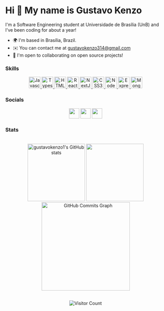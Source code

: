 Hi 👋 My name is Gustavo Kenzo
==============================

I'm a Software Engineering student at Universidade de Brasília (UnB) and I've been coding for about a year!

*   🌍  I'm based in Brasília, Brazil.
*   ✉️  You can contact me at [gustavokenzo314@gmail.com](mailto:gustavokenzo314@gmail.com)
*   🤝  I'm open to collaborating on open source projects!

### Skills
<p align="center">
  <a href="https://developer.mozilla.org/en-US/docs/Web/JavaScript" target="_blank" rel="noreferrer">
     <img src="https://raw.githubusercontent.com/danielcranney/readme-generator/main/public/icons/skills/javascript-colored.svg" width="36" height="36"         alt="Javascript" />
  </a>
  <a href="https://www.typescriptlang.org/" target="_blank" rel="noreferrer">
    <img src="https://raw.githubusercontent.com/danielcranney/readme-generator/main/public/icons/skills/typescript-colored.svg" width="36" height="36"          alt="Typescript" />
  </a>
  <a href="https://developer.mozilla.org/en-US/docs/Glossary/HTML5" target="_blank" rel="noreferrer">
    <img src="https://raw.githubusercontent.com/danielcranney/readme-generator/main/public/icons/skills/html5-colored.svg" width="36" height="36"              alt="HTML5" />
  </a>
  <a href="https://reactjs.org/" target="_blank" rel="noreferrer">
    <img src="https://raw.githubusercontent.com/danielcranney/readme-generator/main/public/icons/skills/react-colored.svg" width="36" height="36"              alt="React" />
  </a>
  <a href="https://nextjs.org/docs" target="_blank" rel="noreferrer">
    <img src="https://raw.githubusercontent.com/danielcranney/readme-generator/main/public/icons/skills/nextjs-colored-dark.svg" width="36" height="36"        alt="NextJs" />
  </a>
  <a href="https://www.w3.org/TR/CSS/#css" target="_blank" rel="noreferrer">
    <img src="https://raw.githubusercontent.com/danielcranney/readme-generator/main/public/icons/skills/css3-colored.svg" width="36" height="36"                alt="CSS3" />
  </a>
  <a href="https://nodejs.org/en/" target="_blank" rel="noreferrer">
    <img src="https://raw.githubusercontent.com/danielcranney/readme-generator/main/public/icons/skills/nodejs-colored.svg" width="36" height="36"              alt="NodeJS" />
  </a>
  <a href="https://expressjs.com/" target="_blank" rel="noreferrer">
    <img src="https://raw.githubusercontent.com/danielcranney/readme-generator/main/public/icons/skills/express-colored-dark.svg" width="36" height="36"        alt="Express" />
  </a>
  <a href="https://www.mongodb.com/" target="_blank" rel="noreferrer">
    <img src="https://raw.githubusercontent.com/danielcranney/readme-generator/main/public/icons/skills/mongodb-colored.svg" width="36" height="36"             alt="MongoDB" />
  </a>
</p>

### Socials
                  
<p align="center"> 
  <a href="https://www.linkedin.com/in/gustavo-kenzo/" target="_blank" rel="noreferrer"><img src="https://raw.githubusercontent.com/danielcranney/readme-generator/main/public/icons/socials/linkedin.svg" width="32" height="32" /></a>
  <a href="https://discord.com/users/gustavokenzo#6599" target="_blank" rel="noreferrer"><img src="https://raw.githubusercontent.com/danielcranney/readme-generator/main/public/icons/socials/discord.svg" width="32" height="32" /></a> 
  <a href="http://www.instagram.com/gustavokenzo1" target="_blank" rel="noreferrer"><img src="https://raw.githubusercontent.com/danielcranney/readme-generator/main/public/icons/socials/instagram.svg" width="32" height="32" /></a> 
</p>

### Stats

<br />

<div align="center">
  <div align="center">
  <a href="http://www.github.com/gustavokenzo1"><img height='180em' src="https://github-readme-stats.vercel.app/api?username=gustavokenzo1&show_icons=true&hide=&count_private=true&title_color=8257e6&text_color=ffffff&icon_color=8257e6&bg_color=121214&hide_border=true&show_icons=true" alt="gustavokenzo1's GitHub stats" /></a>
  <img height="180em" src="https://github-readme-stats.vercel.app/api/top-langs/?username=gustavokenzo1&layout=compact&langs_count=7&title_color=8257e6&text_color=ffffff&icon_color=8257e6&bg_color=121214&hide_border=true"/>
  <a href="http://www.github.com/gustavokenzo1"><img height="277em" src="https://activity-graph.herokuapp.com/graph?username=gustavokenzo1&bg_color=121214&color=ffffff&line=8257e6&point=0891b2&area_color=121214&area=true&hide_border=true&custom_title=GitHub%20Commits%20Graph" alt="GitHub Commits Graph" /></a>
  </div>
  
  <br />

![Visitor Count](https://profile-counter.glitch.me/gustavokenzo1/count.svg)

 </div>
